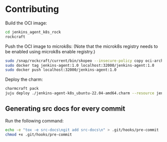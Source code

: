 # Contributing

Build the OCI image:

```bash
cd jenkins_agent_k8s_rock
rockcraft
```

Push the OCI image to microk8s:
(Note that the microk8s registry needs to be enabled using microk8s enable registry.)

```bash
sudo /snap/rockcraft/current/bin/skopeo --insecure-policy copy oci-archive:jenkins_agent_k8s_rock/jenkins-agent-k8s_1.0_amd64.rock docker-daemon:jenkins-agent:1.0
sudo docker tag jenkins-agent:1.0 localhost:32000/jenkins-agent:1.0
sudo docker push localhost:32000/jenkins-agent:1.0
```

Deploy the charm:

```bash
charmcraft pack
juju deploy ./jenkins-agent-k8s_ubuntu-22.04-amd64.charm --resource jenkins-image=localhost:32000/jenkins-agent:1.0
```

## Generating src docs for every commit

Run the following command:

```bash
echo -e "tox -e src-docs\ngit add src-docs\n" > .git/hooks/pre-commit
chmod +x .git/hooks/pre-commit
```
